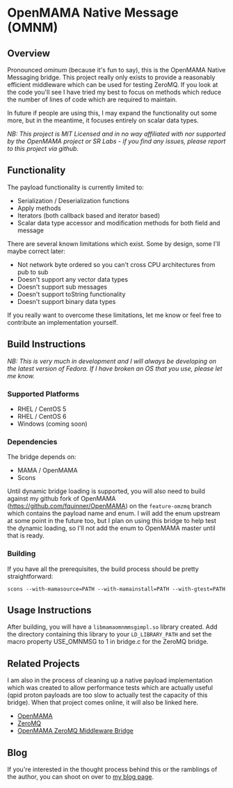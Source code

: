 # OpenMAMA Native Message (OMNM)

## Overview

Pronounced *ominum* (because it's fun to say), this is the OpenMAMA Native
Messaging bridge. This project really only exists to provide a reasonably
efficient middleware which can be used for testing ZeroMQ. If you look at
the code you'll see I have tried my best to focus on methods which reduce
the number of lines of code which are required to maintain.

In future if people are using this, I may expand the functionality out some
more, but in the meantime, it focuses entirely on scalar data types.

*NB: This project is MIT Licensed and in no way affiliated with nor supported
by the OpenMAMA project or SR Labs - if you find any issues, please report to
this project via github.*

## Functionality

The payload functionality is currently limited to:

* Serialization / Deserialization functions
* Apply methods
* Iterators (both callback based and iterator based)
* Scalar data type accessor and modification methods for both field and message

There are several known limitations which exist. Some by design, some I'll
maybe correct later:

* Not network byte ordered so you can't cross CPU architectures from pub to sub
* Doesn't support any vector data types
* Doesn't support sub messages
* Doesn't support toString functionality
* Doesn't support binary data types

If you really want to overcome these limitations, let me know or feel free to
contribute an implementation yourself.

## Build Instructions

*NB: This is very much in development and I will always be developing on the
latest version of Fedora. If I have broken an OS that you use, please let me
know.*

### Supported Platforms

* RHEL / CentOS 5
* RHEL / CentOS 6
* Windows (coming soon)

### Dependencies

The bridge depends on:

* MAMA / OpenMAMA
* Scons

Until dynamic bridge loading is supported, you will also need to build against
my github fork of OpenMAMA (https://github.com/fquinner/OpenMAMA) on the
`feature-omzmq` branch which contains the payload name and enum.
I will add the enum upstream at some point in the future too, but I plan on
using this bridge to help test the dynamic loading, so I'll not add the enum
to OpenMAMA master until that is ready.

### Building

If you have all the prerequisites, the build process should be pretty
straightforward:

    scons --with-mamasource=PATH --with-mamainstall=PATH --with-gtest=PATH

## Usage Instructions

After building, you will have a `libmamaomnmmsgimpl.so` library created. Add the
directory containing this library to your `LD_LIBRARY_PATH` and set the macro
property USE_OMNMSG to 1 in bridge.c for the ZeroMQ bridge.

## Related Projects

I am also in the process of cleaning up a native payload implementation  which
was created to allow performance tests which are actually useful (qpid proton
payloads are too slow to actually test the capacity of this bridge). When that
project comes online, it will also be linked here.

* [OpenMAMA](http://openmama.org)
* [ZeroMQ](http://zeromq.org)
* [OpenMAMA ZeroMQ Middleware Bridge](https://github.com/fquinner/OpenMAMA-zmq)

## Blog

If you're interested in the thought process behind this or the ramblings of the
author, you can shoot on over to [my blog page](http://fquinner.github.io).
